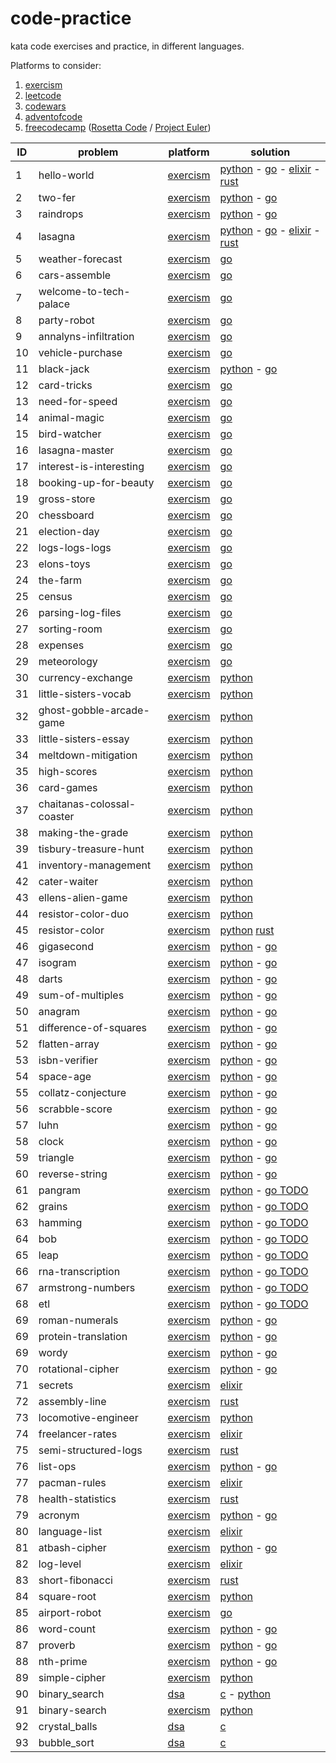 # code-practice

kata code exercises and practice, in different languages.

Platforms to consider:

1. [exercism](https://exercism.org/)
2. [leetcode](https://leetcode.com/)
3. [codewars](https://www.codewars.com/)
4. [adventofcode](https://adventofcode.com/events)
5. [freecodecamp](https://www.freecodecamp.org/learn/coding-interview-prep/) ([Rosetta Code](http://www.rosettacode.org/wiki/Category:Programming_Tasks) / [Project Euler](https://projecteuler.net/archives))


ID  | problem                    | platform                                                                            | solution
----|----------------------------|-------------------------------------------------------------------------------------|-----------------------------------------------------------------------------
1   | hello-world                | [exercism](https://exercism.org/tracks/python/exercises/hello-world)                | [python](exercism/python/hello-world/hello_world.py)                        - [go](exercism/go/hello-world/hello_world.go) - [elixir](exercism/elixir/hello-world/lib/hello_world.ex) - [rust](exercism/rust/hello-world/src/lib.rs)
2   | two-fer                    | [exercism](https://exercism.org/tracks/python/exercises/two-fer)                    | [python](exercism/python/two-fer/two_fer.py)                                - [go](exercism/go/two-fer/two_fer.go)
3   | raindrops                  | [exercism](https://exercism.org/tracks/python/exercises/raindrops)                  | [python](exercism/python/raindrops/raindrops.py)                            - [go](exercism/go/raindrops/raindrops.go)
4   | lasagna                    | [exercism](https://exercism.org/tracks/python/exercises/guidos-gorgeous-lasagna)    | [python](exercism/python/guidos-gorgeous-lasagna/lasagna.py)                - [go](exercism/go/lasagna/lasagna.go) - [elixir](exercism/elixir/lasagna/lib/lasagna.ex) - [rust](exercism/rust/lucians-luscious-lasagna/src/lib.rs)
5   | weather-forecast           | [exercism](https://exercism.org/tracks/go/exercises/weather-forecast)               | [go](exercism/go/weather-forecast/weather_forecast.go)
6   | cars-assemble              | [exercism](https://exercism.org/tracks/go/exercises/cars-assemble)                  | [go](exercism/go/cars-assemble/cars_assemble.go)
7   | welcome-to-tech-palace     | [exercism](https://exercism.org/tracks/go/exercises/welcome-to-tech-palace)         | [go](exercism/go/welcome-to-tech-palace/welcome_to_tech_palace.go)
8   | party-robot                | [exercism](https://exercism.org/tracks/go/exercises/party-robot)                    | [go](exercism/go/party-robot/party_robot.go)
9   | annalyns-infiltration      | [exercism](https://exercism.org/tracks/go/exercises/annalyns-infiltration)          | [go](exercism/go/annalyns-infiltration/annalyns_infiltration.go)
10  | vehicle-purchase           | [exercism](https://exercism.org/tracks/go/exercises/vehicle-purchase)               | [go](exercism/go/vehicle-purchase/vehicle_purchase.go)
11  | black-jack                 | [exercism](https://exercism.org/tracks/python/exercises/black-jack)                 | [python](exercism/python/black-jack/black_jack.py)                          - [go](exercism/go/blackjack/blackjack.go)
12  | card-tricks                | [exercism](https://exercism.org/tracks/go/exercises/card-tricks)                    | [go](exercism/go/card-tricks/card_tricks.go)
13  | need-for-speed             | [exercism](https://exercism.org/tracks/go/exercises/need-for-speed)                 | [go](exercism/go/need-for-speed/need_for_speed.go)
14  | animal-magic               | [exercism](https://exercism.org/tracks/go/exercises/animal-magic)                   | [go](exercism/go/animal-magic/animal_magic.go)
15  | bird-watcher               | [exercism](https://exercism.org/tracks/go/exercises/bird-watcher)                   | [go](exercism/go/bird-watcher/bird_watcher.go)
16  | lasagna-master             | [exercism](https://exercism.org/tracks/go/exercises/lasagna-master)                 | [go](exercism/go/lasagna-master/lasagna_master.go)
17  | interest-is-interesting    | [exercism](https://exercism.org/tracks/go/exercises/interest-is-interesting)        | [go](exercism/go/interest-is-interesting/interest_is_interesting.go)
18  | booking-up-for-beauty      | [exercism](https://exercism.org/tracks/go/exercises/booking-up-for-beauty)          | [go](exercism/go/booking-up-for-beauty/booking_up_for_beauty.go)
19  | gross-store                | [exercism](https://exercism.org/tracks/go/exercises/gross-store)                    | [go](exercism/go/gross-store/gross_store.go)
20  | chessboard                 | [exercism](https://exercism.org/tracks/go/exercises/chessboard)                     | [go](exercism/go/chessboard/chessboard.go)
21  | election-day               | [exercism](https://exercism.org/tracks/go/exercises/election-day)                   | [go](exercism/go/election-day/election_day.go)
22  | logs-logs-logs             | [exercism](https://exercism.org/tracks/go/exercises/chessboard)                     | [go](exercism/go/chessboard/chessboard.go)
23  | elons-toys                 | [exercism](https://exercism.org/tracks/go/exercises/elons-toys)                     | [go](exercism/go/elons-toys/elons_toys.go)
24  | the-farm                   | [exercism](https://exercism.org/tracks/go/exercises/the-farm)                       | [go](exercism/go/the-farm/the_farm.go)
25  | census                     | [exercism](https://exercism.org/tracks/go/exercises/census)                         | [go](exercism/go/census/census.go)
26  | parsing-log-files          | [exercism](https://exercism.org/tracks/go/exercises/parsing-log-files)              | [go](exercism/go/parsing-log-files/parsing_log_files.go)
27  | sorting-room               | [exercism](https://exercism.org/tracks/go/exercises/sorting-room)                   | [go](exercism/go/sorting-room/sorting_room.go)
28  | expenses                   | [exercism](https://exercism.org/tracks/go/exercises/expenses)                       | [go](exercism/go/census/expenses.go)
29  | meteorology                | [exercism](https://exercism.org/tracks/go/exercises/meteorology)                    | [go](exercism/go/meteorology/meteorology.go)
30  | currency-exchange          | [exercism](https://exercism.org/tracks/python/exercises/currency-exchange)          | [python](exercism/python/currency-exchange/exchange.py)
31  | little-sisters-vocab       | [exercism](https://exercism.org/tracks/python/exercises/little-sisters-vocab)       | [python](exercism/python/little-sisters-vocab/strings.py)
32  | ghost-gobble-arcade-game   | [exercism](https://exercism.org/tracks/python/exercises/ghost-gobble-arcade-game)   | [python](exercism/python/ghost-gobble-arcade-game/arcade-game.py)
33  | little-sisters-essay       | [exercism](https://exercism.org/tracks/python/exercises/little-sisters-essay)       | [python](exercism/python/little-sisters-essay/string_methods.py)
34  | meltdown-mitigation        | [exercism](https://exercism.org/tracks/python/exercises/meltdown-mitigation)        | [python](exercism/python/meltdown-mitigation/conditionals.py)
35  | high-scores                | [exercism](https://exercism.org/tracks/python/exercises/high-scores)                | [python](exercism/python/high-scores/high_scores.py)
36  | card-games                 | [exercism](https://exercism.org/tracks/python/exercises/card-games)                 | [python](exercism/python/card-games/lists.py)
37  | chaitanas-colossal-coaster | [exercism](https://exercism.org/tracks/python/exercises/chaitanas-colossal-coaster) | [python](exercism/python/chaitanas-colossal-coaster/list_methods.py)
38  | making-the-grade           | [exercism](https://exercism.org/tracks/python/exercises/making-the-grade)           | [python](exercism/python/making-the-grade/loops.py)
39  | tisbury-treasure-hunt      | [exercism](https://exercism.org/tracks/python/exercises/tisbury-treasure-hunt)      | [python](exercism/python/tisbury-treasure-hunt/tuples.py)
41  | inventory-management       | [exercism](https://exercism.org/tracks/python/exercises/inventory-management)       | [python](exercism/python/inventory-management/dicts.py)
42  | cater-waiter               | [exercism](https://exercism.org/tracks/python/exercises/cater-waiter)               | [python](exercism/python/cater-waiter/sets.py)
43  | ellens-alien-game          | [exercism](https://exercism.org/tracks/python/exercises/ellens-alien-game)          | [python](exercism/python/ellens-alien-game/classes.py)
44  | resistor-color-duo         | [exercism](https://exercism.org/tracks/python/exercises/resistor-color-duo)         | [python](exercism/python/resistor-color-duo/resistor_color_duo.py)
45  | resistor-color             | [exercism](https://exercism.org/tracks/python/exercises/resistor-color)             | [python](exercism/python/resistor-color/resistor_color.py) [rust](exercism/rust/resistor-color/src/lib.rs)
46  | gigasecond                 | [exercism](https://exercism.org/tracks/python/exercises/gigasecond)                 | [python](exercism/python/gigasecond/gigasecond.py)                          - [go](exercism/go/gigasecond/gigasecond.go)
47  | isogram                    | [exercism](https://exercism.org/tracks/python/exercises/isogram)                    | [python](exercism/python/isogram/isogram.py)                                - [go](exercism/go/isogram/isogram.go)
48  | darts                      | [exercism](https://exercism.org/tracks/python/exercises/darts)                      | [python](exercism/python/darts/darts.py)                                    - [go](exercism/go/darts/darts.go)
49  | sum-of-multiples           | [exercism](https://exercism.org/tracks/python/exercises/sum-of-multiples)           | [python](exercism/python/sum-of-multiples/sum_of_multiples.py)              - [go](exercism/go/sum_of_multiples/darts.go)
50  | anagram                    | [exercism](https://exercism.org/tracks/python/exercises/anagram)                    | [python](exercism/python/anagram/anagram.py)                                - [go](exercism/go/anagram/anagram.go)
51  | difference-of-squares      | [exercism](https://exercism.org/tracks/python/exercises/difference-of-squares)      | [python](exercism/python/difference-of-squares/difference_of_squares.py)    - [go](exercism/go/difference_of_squares/anagram.go)
52  | flatten-array              | [exercism](https://exercism.org/tracks/python/exercises/flatten-array)              | [python](exercism/python/flatten-array/flatten_array.py)                    - [go](exercism/go/flatten-array/flatten_array.go)
53  | isbn-verifier              | [exercism](https://exercism.org/tracks/python/exercises/isbn-verifier)              | [python](exercism/python/isbn-verifier/isbn_verifier.py)                    - [go](exercism/go/isbn-verifier/isbn_verifier.go)
54  | space-age                  | [exercism](https://exercism.org/tracks/python/exercises/space-age)                  | [python](exercism/python/space-age/space_age.py)                            - [go](exercism/go/space-age/space_age.go)
55  | collatz-conjecture         | [exercism](https://exercism.org/tracks/python/exercises/collatz-conjecture)         | [python](exercism/python/collatz-conjecture/collatz_conjecture.py)          - [go](exercism/go/collatz-conjecture/collatz_conjecture.go)
56  | scrabble-score             | [exercism](https://exercism.org/tracks/python/exercises/scrabble-score)             | [python](exercism/python/scrabble-score/scrabble_score.py)                  - [go](exercism/go/scrabble-score/scrabble_score.go)
57  | luhn                       | [exercism](https://exercism.org/tracks/python/exercises/luhn)                       | [python](exercism/python/luhn/luhn.py)                                      - [go](exercism/go/luhn/luhn.go)
58  | clock                      | [exercism](https://exercism.org/tracks/python/exercises/clock)                      | [python](exercism/python/clock/clock.py)                                    - [go](exercism/go/clock/clock.go)
59  | triangle                   | [exercism](https://exercism.org/tracks/python/exercises/triangle)                   | [python](exercism/python/triangle/triangle.py)                              - [go](exercism/go/triangle/triangle.go)
60  | reverse-string             | [exercism](https://exercism.org/tracks/python/exercises/reverse-string)             | [python](exercism/python/reverse-string/reverse_string.py)                  - [go](exercism/go/reverse-string/reverse_string.go)
61  | pangram                    | [exercism](https://exercism.org/tracks/python/exercises/pangram)                    | [python](exercism/python/pangram/pangram.py)                                - [go TODO](exercism/go/pangram/pangram.go)
62  | grains                     | [exercism](https://exercism.org/tracks/python/exercises/grains)                     | [python](exercism/python/grains/grains.py)                                  - [go TODO](exercism/go/grains/grains.go)
63  | hamming                    | [exercism](https://exercism.org/tracks/python/exercises/hamming)                    | [python](exercism/python/hamming/hamming.py)                                - [go TODO](exercism/go/hamming/hamming.go)
64  | bob                        | [exercism](https://exercism.org/tracks/python/exercises/bob)                        | [python](exercism/python/bob/bob.py)                                        - [go TODO](exercism/go/bob/bob.go)
65  | leap                       | [exercism](https://exercism.org/tracks/python/exercises/leap)                       | [python](exercism/python/leap/leap.py)                                      - [go TODO](exercism/go/leap/leap.go)
66  | rna-transcription          | [exercism](https://exercism.org/tracks/python/exercises/rna-transcription)          | [python](exercism/python/rna-transcription/rna_transcription.py)            - [go TODO](exercism/go/rna-transcription/rna_transcription.go)
67  | armstrong-numbers          | [exercism](https://exercism.org/tracks/python/exercises/armstrong-numbers)          | [python](exercism/python/armstrong-numbers/armstrong_numbers.py)            - [go TODO](exercism/go/armstrong-numbers/armstrong_numbers.go)
68  | etl                        | [exercism](https://exercism.org/tracks/python/exercises/etl)                        | [python](exercism/python/etl/etl.py)                                        - [go TODO](exercism/go/etl/etl.go)
69  | roman-numerals             | [exercism](https://exercism.org/tracks/python/exercises/roman-numerals)             | [python](exercism/python/roman-numerals/roman_numerals.py)                  - [go](exercism/go/roman-numerals/roman_numerals.go)
69  | protein-translation        | [exercism](https://exercism.org/tracks/python/exercises/protein_translation)        | [python](exercism/python/protein-translation/protein_translation.py)        - [go](exercism/go/protein-translation/protein_translation.go)
69  | wordy                      | [exercism](https://exercism.org/tracks/python/exercises/wordy)                      | [python](exercism/python/wordy/wordy.py)                                    - [go](exercism/go/wordy/wordy.go)
70  | rotational-cipher          | [exercism](https://exercism.org/tracks/python/exercises/rotational-cipher)          | [python](exercism/python/rotational-cipher/rotational_cipher.py)            - [go](exercism/go/rotational-cipher/rotational_cipher.go)
71  | secrets                    | [exercism](https://exercism.org/tracks/elixir/exercises/secrets)                    | [elixir](exercism/elixir/secrets/lib/secrets.ex)
72  | assembly-line              | [exercism](https://exercism.org/tracks/rust/exercises/assembly-line)                | [rust](exercism/rust/assembly-line/src/lib.rs)
73  | locomotive-engineer        | [exercism](https://exercism.org/tracks/python/exercises/locomotive-engineer)        | [python](exercism/python/locomotive-engineer/locomotive_engineer.py)
74  | freelancer-rates           | [exercism](https://exercism.org/tracks/elixir/exercises/freelancer-rates)           | [elixir](exercism/elixir/freelancer-rates/lib/freelancer_rates.ex)
75  | semi-structured-logs       | [exercism](https://exercism.org/tracks/rust/exercises/semi-structured-logs)         | [rust](exercism/rust/semi-structured-logs/src/lib.rs)
76  | list-ops                   | [exercism](https://exercism.org/tracks/python/exercises/list-ops)                   | [python](exercism/python/list-ops/list_ops.py) - [go](exercism/go/list-ops/list_ops.go)
77  | pacman-rules               | [exercism](https://exercism.org/tracks/elixir/exercises/pacman-rules)               | [elixir](exercism/elixir/pacman-rules/lib/rules.ex)
78  | health-statistics          | [exercism](https://exercism.org/tracks/rust/exercises/health-statistics)            | [rust](exercism/rust/health-statistics/src/lib.rs)
79  | acronym                    | [exercism](https://exercism.org/tracks/python/exercises/acronym)                    | [python](exercism/python/acronym/acronym.py) - [go](exercism/go/acronym/acronym.go)
80  | language-list              | [exercism](https://exercism.org/tracks/elixir/exercises/language-list)              | [elixir](exercism/elixir/language-list/lib/language_list.ex)
81  | atbash-cipher              | [exercism](https://exercism.org/tracks/python/exercises/atbash-cipher)              | [python](exercism/python/atbash-cipher/atbash_cipher.py) - [go](exercism/go/atbash-cipher/atbash_cipher.go)
82  | log-level                  | [exercism](https://exercism.org/tracks/elixir/exercises/log-level)                  | [elixir](exercism/elixir/log-level/lib/log_level.ex)
83  | short-fibonacci            | [exercism](https://exercism.org/tracks/elixir/exercises/short-fibonacci)            | [rust](exercism/rust/short-fibonacci/src/lib.rs)
84  | square-root                | [exercism](https://exercism.org/tracks/python/exercises/square-root)                | [python](exercism/python/acronym/square_root.py)
85  | airport-robot              | [exercism](https://exercism.org/tracks/go/exercises/airport-robot)                  | [go](exercism/go/airport-robot/airport_robot.go)
86  | word-count                 | [exercism](https://exercism.org/tracks/python/exercises/word-count)                 | [python](exercism/python/word-count/word_count.py) - [go](exercism/go/word-count/word_count.go)
87  | proverb                    | [exercism](https://exercism.org/tracks/python/exercises/proverb)                    | [python](exercism/python/proverb/proverb.py) - [go](exercism/go/proverb/proverb.go)
88  | nth-prime                  | [exercism](https://exercism.org/tracks/python/exercises/nth-prime)                  | [python](exercism/python/nth-prime/nth_prime.py) - [go](exercism/go/nth-prime/nth_prime.go)
89  | simple-cipher              | [exercism](https://exercism.org/tracks/python/exercises/proverb)                    | [python](exercism/python/simple-cipher/simple_cipher.py)
90  | binary_search              | [dsa](https://bandonga.com/code/search/)                                            | [c](dsa/c/binary_search/binary_search.c) - [python](dsa/python/binary_search/binary_search.py)
91  | binary-search              | [exercism](https://exercism.org/tracks/python/exercises/binary-search)              | [python](exercism/python/binary-search/binary_search.py)
92  | crystal_balls              | [dsa](https://bandonga.com/code/crystal-balls/)                                     | [c](dsa/c/binary_search/crystal_balls.c)
93  | bubble_sort              | [dsa](https://bandonga.com/code/sort/)                                                | [c](dsa/c/binary_search/bubble_sort.c)
